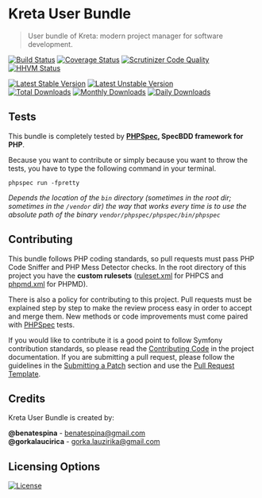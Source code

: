 # Kreta User Bundle
> User bundle of Kreta: modern project manager for software development.

[![Build Status](https://travis-ci.org/kreta-io/CommentBundle.svg?branch=master)](https://travis-ci.org/kreta-io/CommentBundle)
[![Coverage Status](https://img.shields.io/coveralls/kreta-io/CommentBundle.svg)](https://coveralls.io/r/kreta-io/CommentBundle)
[![Scrutinizer Code Quality](https://scrutinizer-ci.com/g/kreta-io/CommentBundle/badges/quality-score.png?b=master)](https://scrutinizer-ci.com/g/kreta-io/CommentBundle/?branch=master)
[![HHVM Status](http://hhvm.h4cc.de/badge/kreta/user-bundle.svg)](http://hhvm.h4cc.de/package/kreta/user-bundle)

[![Latest Stable Version](https://poser.pugx.org/kreta/user-bundle/v/stable.svg)](https://packagist.org/packages/kreta/user-bundle)
[![Latest Unstable Version](https://poser.pugx.org/kreta/user-bundle/v/unstable.svg)](https://packagist.org/packages/kreta/user-bundle)
&nbsp;&nbsp;&nbsp;&nbsp;&nbsp;&nbsp;&nbsp;&nbsp;&nbsp;&nbsp;
[![Total Downloads](https://poser.pugx.org/kreta/user-bundle/downloads.svg)](https://packagist.org/packages/kreta/user-bundle)
[![Monthly Downloads](https://poser.pugx.org/kreta/user-bundle/d/monthly.png)](https://packagist.org/packages/kreta/user-bundle)
[![Daily Downloads](https://poser.pugx.org/kreta/user-bundle/d/daily.png)](https://packagist.org/packages/kreta/user-bundle)

Tests
-----

This bundle is completely tested by **[PHPSpec][1], SpecBDD framework for PHP**.

Because you want to contribute or simply because you want to throw the tests, you have to type the following command
in your terminal.

    phpspec run -fpretty

*Depends the location of the `bin` directory (sometimes in the root dir; sometimes in the `/vendor` dir) the way that
works every time is to use the absolute path of the binary `vendor/phpspec/phpspec/bin/phpspec`*


Contributing
------------

This bundle follows PHP coding standards, so pull requests must pass PHP Code Sniffer and PHP Mess Detector
checks. In the root directory of this project you have the **custom rulesets** ([ruleset.xml]() for PHPCS and
[phpmd.xml]() for PHPMD).

There is also a policy for contributing to this project. Pull requests must
be explained step by step to make the review process easy in order to
accept and merge them. New methods or code improvements must come paired with [PHPSpec][1] tests.

If you would like to contribute it is a good point to follow Symfony contribution standards,
so please read the [Contributing Code][2] in the project
documentation. If you are submitting a pull request, please follow the guidelines
in the [Submitting a Patch][3] section and use the [Pull Request Template][4].

[1]: http://www.phpspec.net/
[2]: http://symfony.com/doc/current/contributing/code/index.html
[3]: http://symfony.com/doc/current/contributing/code/patches.html#check-list
[4]: http://symfony.com/doc/current/contributing/code/patches.html#make-a-pull-request

Credits
-------
Kreta User Bundle is created by:
>
**@benatespina** - [benatespina@gmail.com](mailto:benatespina@gmail.com)<br/>
**@gorkalaucirica** - [gorka.lauzirika@gmail.com](mailto:gorka.lauzirika@gmail.com)

Licensing Options
-----------------
[![License](https://poser.pugx.org/kreta/user-bundle/license.svg)](https://github.com/kreta-io/kreta/blob/master/LICENSE.md)
